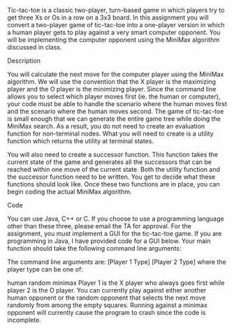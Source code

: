 Tic-tac-toe is a classic two-player, turn-based game in which players try to get three Xs or Os in a row on a 3x3 board. In this assignment you will convert a two-player game of tic-tac-toe into a one-player version in which a human player gets to play against a very smart computer opponent. You will be implementing the computer opponent using the MiniMax algorithm discussed in class.

Description

You will calculate the next move for the computer player using the MiniMax algorithm. We will use the convention that the X player is the maximizing player and the O player is the minimizing player. Since the command line allows you to select which player moves first (ie. the human or computer), your code must be able to handle the scenario where the human moves first and the scenario where the human moves second.
The game of tic-tac-toe is small enough that we can generate the entire game tree while doing the MiniMax search. As a result, you do not need to create an evaluation function for non-terminal nodes. What you will need to create is a utility function which returns the utility at terminal states.

You will also need to create a successor function. This function takes the current state of the game and generates all the successors that can be reached within one move of the current state. Both the utility function and the successor function need to be written. You get to decide what these functions should look like. Once these two functions are in place, you can begin coding the actual MiniMax algorithm.

Code

You can use Java, C++ or C. If you choose to use a programming language other than these three, please email the TA for approval. For the assignment, you must implement a GUI for the tic-tac-toe game. If you are programming in Java, I have provided code for a GUI below. Your main function should take the following command line arguments:

The command line arguments are: [Player 1 Type] [Player 2 Type] where the player type can be one of:

human
random
minimax
Player 1 is the X player who always goes first while player 2 is the O player. You can currently play against either another human opponent or the random opponent that selects the next move randomly from among the empty squares. Running against a minimax opponent will currently cause the program to crash since the code is incomplete.
